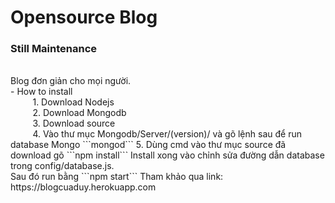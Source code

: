 # Opensource Blog
<h3>Still Maintenance</h3> </br>
Blog đơn giản cho mọi người.  </br>
- How to install </br>
&nbsp;&nbsp;&nbsp;&nbsp;&nbsp;&nbsp;&nbsp;&nbsp; 1. Download Nodejs </br>
&nbsp;&nbsp;&nbsp;&nbsp;&nbsp;&nbsp;&nbsp;&nbsp; 2. Download Mongodb </br>
&nbsp;&nbsp;&nbsp;&nbsp;&nbsp;&nbsp;&nbsp;&nbsp; 3. Download source </br>
&nbsp;&nbsp;&nbsp;&nbsp;&nbsp;&nbsp;&nbsp;&nbsp; 4. Vào thư mục Mongodb/Server/(version)/ và gõ lệnh sau để run database Mongo
```mongod```
5. Dùng cmd vào thư mục source đã download gõ
```npm install```
Install xong vào chỉnh sửa đường dẫn database trong config/database.js.  </br>
Sau đó run bằng 
```npm start```
Tham khảo qua link: https://blogcuaduy.herokuapp.com</br>
